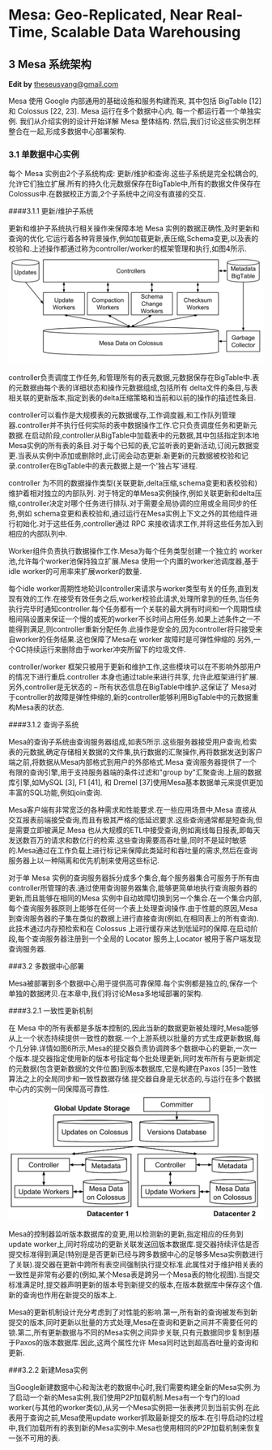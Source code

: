 # Mesa: Geo-Replicated, Near Real-Time, Scalable Data Warehousing


## 3 Mesa 系统架构

**Edit by** <theseusyang@gmail.com>




Mesa 使用 Google 内部通用的基础设施和服务构建而来, 其中包括 BigTable [12] 和 Colossus [22, 23]. Mesa 运行在多个数据中心内, 每一个都运行着一个单独实例. 我们从介绍实例的设计开始详解 Mesa 整体结构. 
然后,我们讨论这些实例怎样整合在一起,形成多数据中心部署架构.

### 3.1 单数据中心实例

每个 Mesa 实例由2个子系统构成: 更新/维护和查询.这些子系统是完全松耦合的,允许它们独立扩展.所有的持久化元数据保存在BigTable中,所有的数据文件保存在Colossus中.在数据校正方面,2个子系统中之间没有直接的交互.

####3.1.1 更新/维护子系统

更新和维护子系统执行相关操作来保障本地 Mesa 实例的数据正确性,及时更新和查询的优化.它运行着各种背景操作,例如加载更新,表压缩,Schema变更,以及表的校验和.上述操作都通过称为controller/worker的框架管理和执行,如图4所示.
![Figure4:Mesa’s controller/worker framework](../upload/mesa_figure_4.png)



controller负责调度工作任务,和管理所有的表元数据,元数据保存在BigTable中.表的元数据由每个表的详细状态和操作元数据组成,包括所有 delta文件的条目,与表相关联的更新版本,指定到表的delta压缩策略和当前和以前的操作的描述性条目.

controller可以看作是大规模表的元数据缓存,工作调度器,和工作队列管理器.controller并不执行任何实际的表中数据操作工作.它只负责调度任务和更新元数据.在启动阶段,controller从BigTable中加载表中的元数据,其中包括指定到本地Mesa实例的所有表的条目.对于每个已知的表,它监听表的更新活动,订阅元数据变更.当表从实例中添加或删除时,此订阅会动态更新.新更新的元数据被校验和记录.controller在BigTable中的表元数据上是一个'独占写'进程.

controller 为不同的数据操作类型(关联更新,delta压缩,schema变更和表校验和)维护着相对独立的内部队列.
对于特定的单Mesa实例操作,例如关联更新和delta压缩,controller决定对哪个任务进行排队.对于需要全局协调的应用或全局同步的任务,例如 schema变更和表校验和,通过运行在Mesa实例上下文之外的其他组件进行初始化.对于这些任务,controller通过 RPC 来接收请求工作,并将这些任务加入到相应的内部队列中.

Worker组件负责执行数据操作工作.Mesa为每个任务类型创建一个独立的 worker池,允许每个worker池保持独立扩展.Mesa 使用一个内置的worker池调度器,基于idle worker的可用率来扩展worker的数量.

每个idle worker周期性地轮训controller来请求与worker类型有关的任务,直到发现有效的工作.在接受有效任务之后,worker校验此请求,处理所拿到的任务,当任务执行完毕时通知controller.每个任务都有一个关联的最大拥有时间和一个周期性续租间隔设置来保证一个慢的或死的worker不长时间占用任务.如果上述条件之一不能得到满足,则controller重新分配任务.此操作是安全的,因为controller将只接受来自worker的任务结果.这也保障了Mesa在 worker 故障时是可弹性伸缩的.另外,一个GC持续运行来删除由于worker冲突所留下的垃圾文件. 

controller/worker 框架只被用于更新和维护工作,这些模块可以在不影响外部用户的情况下进行重启.controller 本身也通过table来进行共享, 允许此框架进行扩展. 另外,controller是无状态的 – 所有状态信息在BigTable中维护.这保证了 Mesa对于controller的故障是弹性伸缩的,新的controller能够利用BigTable中的元数据重构Mesa表的状态.

####3.1.2 查询子系统

Mesa的查询子系统由查询服务器组成,如表5所示.这些服务器接受用户查询,检索表的元数据,确定存储相关数据的文件集,执行数据的汇聚操作,再将数据发送到客户端之前,将数据从Mesa内部格式到用户的外部格式.Mesa 查询服务器提供了一个有限的查询引擎,用于支持服务器端的条件过滤和"group by"汇聚查询.上层的数据库引擎,如MySQL [3], F1 [41], 和 Dremel [37]使用Mesa基本数据单元来提供更加丰富的SQL功能,例如join查询.

Mesa客户端有非常宽泛的各种需求和性能要求.在一些应用场景中,Mesa 直接从交互报表前端接受查询,而且有极其严格的低延迟要求.这些查询通常都是短查询,但是需要立即被满足.Mesa 也从大规模的ETL中接受查询,例如离线每日报表,即每天发送数百万的请求和数亿行的检索.这些查询需要高吞吐量,同时不是延时敏感的.Mesa通过在工作负载上进行标记来保障此类延时和吞吐量的需求,然后在查询服务器上以一种隔离和优先机制来使用这些标记.

对于单 Mesa 实例的查询服务器拆分成多个集合,每个服务器集合可服务于所有由controller所管理的表.通过使用查询服务器集合,能够更简单地执行查询服务器的更新,而且能够在相同的Mesa 实例中自动故障切换到另一个集合.在一个集合内部,每个查询服务器原则上能够在任何一个表上处理查询操作.由于性能的原因,Mesa到查询服务器的子集在类似的数据上进行直接查询(例如,在相同表上的所有查询).此技术通过内存预检索和在 Colossus 上进行缓存来达到低延时的保障.在启动阶段,每个查询服务器注册到一个全局的 Locator 服务上,Locator 被用于客户端发现查询服务器.

###3.2 多数据中心部署

Mesa被部署到多个数据中心用于提供高可靠保障.每个实例都是独立的,保存一个单独的数据拷贝.在本章中,我们将讨论Mesa多地域部署的架构.

####3.2.1 一致性更新机制

在 Mesa 中的所有表都是多版本控制的,因此当新的数据更新被处理时,Mesa能够从上一个状态持续提供一致性的数据.一个上游系统以批量的方式生成更新数据,每个几分钟.详情如图6所示,Mesa的提交器负责协调跨多个数据中心的更新,一次一个版本.提交器指定使用新的版本号指定每个批处理更新,同时发布所有与更新绑定的元数据(包含更新数据的文件位置)到版本数据库,它是构建在Paxos [35]一致性算法之上的全局同步和一致性数据存储.提交器自身是无状态的,与运行在多个数据中心内的实例一同保障高可靠性. 
![Figure6:Mesa’s controller/worker framework](../upload/mesa_figure_6.png)



Mesa的控制器监听版本数据库的变更,用以检测新的更新,指定相应的任务到update worker上,同时将成功的更新关联发送回版本数据库.提交器持续评估是否提交标准得到满足(特别是是否更新已经与跨多数据中心的足够多Mesa实例数进行了关联).提交器在更新中跨所有表空间强制执行提交标准.此属性对于维护相关表的一致性是非常有必要的(例如,某个Mesa表是跨另一个Mesa表的物化视图).当提交标准满足时,提交器声明更新的版本号到新提交的版本,在版本数据库中保存这个值.新的查询也作用在新提交的版本上.


Mesa的更新机制设计充分考虑到了对性能的影响.第一,所有新的查询被发布到新提交的版本,同时更新以批量的方式处理,Mesa在查询和更新之间并不需要任何的锁.第二,所有更新数据与不同的Mesa实例之间异步关联,只有元数据同步复制到基于Paxos的版本数据库.因此,这两个属性允许 Mesa同时达到超高吞吐量的查询和更新.

###3.2.2 新建Mesa实例

当Google新建数据中心和淘汰老的数据中心时,我们需要构建全新的Mesa实例.为了启动一个新的Mesa实例,我们使用P2P加载机制.Mesa有一个专门的load worker(与其他的worker类似),从另一个Mesa实例把一张表拷贝到当前实例.在此表用于查询之前,Mesa使用update worker抓取最新提交的版本.在引导启动的过程中,我们加载所有的表到新的Mesa实例中.Mesa也使用相同的P2P加载机制来恢复一张不可用的表.





